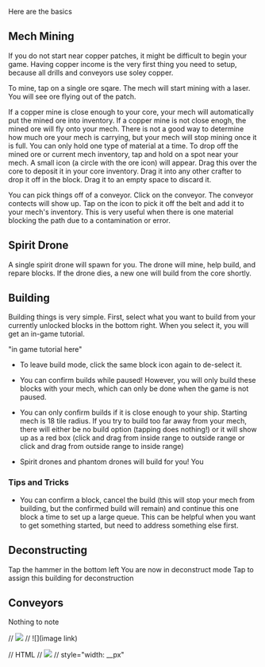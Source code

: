 Here are the basics

## Mech Mining
If you do not start near copper patches, it might be difficult to begin your game. Having copper income is the very first thing you need to setup, because all drills and conveyors use soley copper. 

To mine, tap on a single ore sqare. The mech will start mining with a laser. You will see ore flying out of the patch. 

If a copper mine is close enough to your core, your mech will automatically put the mined ore into inventory.
If a copper mine is not close enogh, the mined ore will fly onto your mech. There is not a good way to determine how much ore your mech is carrying, but your mech will stop mining once it is full. 
You can only hold one type of material at a time.
To drop off the mined ore or current mech inventory, tap and hold on a spot near your mech. A small icon (a circle with the ore icon) will appear. Drag this over the core to deposit it in your core inventory. Drag it into any other crafter to drop it off in the block. Drag it to an empty space to discard it. 

You can pick things off of a conveyor. Click on the conveyor. The conveyor contects will show up. Tap on the icon to pick it off the belt and add it to your mech's inventory. This is very useful when there is one material blocking the path due to a contamination or error. 

## Spirit Drone
A single spirit drone will spawn for you. The drone will mine, help build, and repare blocks. If the drone dies, a new one will build from the core shortly. 

## Building
Building things is very simple. First, select what you want to build from your currently unlocked blocks in the bottom right. When you select it, you will get an in-game tutorial.

"in game tutorial here"


- To leave build mode, click the same block icon again to de-select it.

- You can confirm builds while paused! However, you will only build these blocks with your mech, which can only be done when the game is not paused.

- You can only confirm builds if it is close enough to your ship. Starting mech is 18 tile radius. If you try to build too far away from your mech, there will either be no build option (tapping does nothing!) or it will show up as a red box (click and drag from inside range to outside range or click and drag from outside range to inside range)

- Spirit drones and phantom drones will build for you! You
### Tips and Tricks
- You can confirm a block, cancel the build (this will stop your mech from building, but the confirmed build will remain) and continue this one block a time to set up a large queue. This can be helpful when you want to get something started, but need to address something else first. 

## Deconstructing
Tap the hammer in the bottom left
You are now in deconstruct mode
Tap to assign this building for deconstruction


## Conveyors
Nothing to note  









// <img src="image link"/>
// ![](image link)


// HTML
// <img src="image link"/>
// style="width: __px"